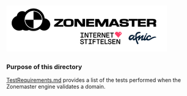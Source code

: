 ![Zonemaster](/docs/images/zonemaster_logo_2020_color.png)
==========

### Purpose of this directory

[TestRequirements.md](TestRequirements.md) provides a list of the tests performed when the
Zonemaster engine validates a domain.


